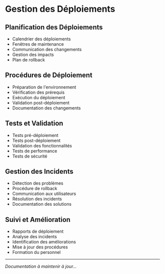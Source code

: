 # Gestion des Déploiements

## Planification des Déploiements
- Calendrier des déploiements
- Fenêtres de maintenance
- Communication des changements
- Gestion des impacts
- Plan de rollback

## Procédures de Déploiement
- Préparation de l'environnement
- Vérification des prérequis
- Exécution du déploiement
- Validation post-déploiement
- Documentation des changements

## Tests et Validation
- Tests pré-déploiement
- Tests post-déploiement
- Validation des fonctionnalités
- Tests de performance
- Tests de sécurité

## Gestion des Incidents
- Détection des problèmes
- Procédure de rollback
- Communication aux utilisateurs
- Résolution des incidents
- Documentation des solutions

## Suivi et Amélioration
- Rapports de déploiement
- Analyse des incidents
- Identification des améliorations
- Mise à jour des procédures
- Formation du personnel

---
*Documentation à maintenir à jour...* 